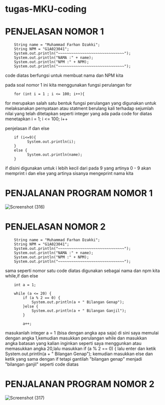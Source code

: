 # tugas-MKU-coding

# PENJELASAN NOMOR 1

        String name = "Muhammad Farhan Dzakki";
        String NPM = "G1A023041";
        System.out.println("~~~~~~~~~~~~~~~~~~~~~~~~~~~~~~");
        System.out.println("NAMA :" + name);
        System.out.println("NPM :" + NPM);
        System.out.println("~~~~~~~~~~~~~~~~~~~~~~~~~~~~~~");

code diatas berfungsi untuk membuat nama dan NPM kita

pada soal nomor 1 ini kita menggunakan fungsi perulangan for

        for (int i = 1 ; i <= 100; i++){

for merupakan salah satu bentuk fungsi perulangan yang digunakan untuk melaksanakan pernyataan atau statment berulang kali terhadap sejumlah nilai yang telah ditetapkan seperti integer yang ada pada code for diatas menetapkan i = 1; i <= 100; i++

penjelasan if dan else

        if (i<=9){
              System.out.println(i);
        }
        else {
              System.out.println(name);
        }

if disini digunakan untuk i lebih kecil dari pada 9 yang artinya 0 - 9 akan memprint i dan else yang artinya sisanya mengeprint nama kita

# PENJALANAN PROGRAM NOMOR 1

![Screenshot (316)](https://github.com/dzakki08/tugas-MKU-coding/assets/147239806/e5b452ae-c5a8-4de9-a5eb-2b139525c41c)


# PENJELASAN NOMOR 2

        String name = "Muhammad Farhan Dzakki";
        String NPM = "G1A023041";
        System.out.println("~~~~~~~~~~~~~~~~~~~~~~~~~~~~~~");
        System.out.println("NAMA :" + name);
        System.out.println("NPM :" + NPM);
        System.out.println("~~~~~~~~~~~~~~~~~~~~~~~~~~~~~~");

sama seperti nomor satu code diatas digunakan sebagai nama dan npm kita
while,if dan else

        int a = 1;

        while (a <= 20) {
            if (a % 2 == 0) {
                System.out.println(a + " Bilangan Genap");
            }else {
                System.out.println(a + " Bilangan Ganjil");
            }

            a++;

masukanlah integer a = 1 (bisa dengan angka apa saja) di sini saya memulai dengan angka 1,kemudian masukkan perulangan while dan masukkan angka batasan yang kalian inginkan seperti saya menggunkan atau memasukkan angka 20,lalu masukkan if (a % 2 == 0) { lalu enter dan ketik   System.out.println(a + " Bilangan Genap"); kemudian masukkan else dan ketik yang sama dengan if tetapi gantilah "bilangan genap" menjadi "bilangan ganjil" seperti code diatas 

# PENJALANAN PROGRAM NOMOR 2

![Screenshot (317)](https://github.com/dzakki08/tugas-MKU-coding/assets/147239806/de4d278e-87f4-4951-89eb-4900514646ee)

